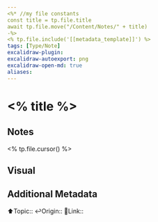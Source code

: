 ```yaml
---
<%* //my file constants
const title = tp.file.title
await tp.file.move("/Content/Notes/" + title)
-%>
<% tp.file.include('[[metadata_template]]') %>
tags: [Type/Note]
excalidraw-plugin:
excalidraw-autoexport: png
excalidraw-open-md: true
aliases:
---
```

# <% title %>

## Notes

<% tp.file.cursor() %>


## Visual



## Additional Metadata
⬆️Topic::
↩️Origin::
🔗Link:: 


